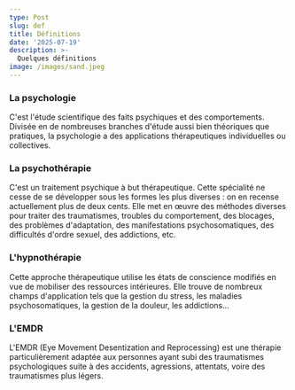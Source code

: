 ```yaml
---
type: Post
slug: def
title: Définitions
date: '2025-07-19'
description: >-
  Quelques définitions
image: /images/sand.jpeg
---
```

### La psychologie

C'est l'étude scientifique des faits psychiques et des comportements. Divisée en de nombreuses branches d'étude aussi bien théoriques que pratiques, la psychologie a des applications thérapeutiques individuelles ou collectives.

### La psychothérapie

C'est un traitement psychique à but thérapeutique. Cette spécialité ne cesse de se développer sous les formes les plus diverses : on en recense actuellement plus de deux cents. Elle met en œuvre des méthodes diverses pour traiter des traumatismes, troubles du comportement, des blocages, des problèmes d'adaptation, des manifestations psychosomatiques, des difficultés d'ordre sexuel, des addictions, etc.

<!--more-->

### L'hypnothérapie

Cette approche thérapeutique utilise les états de conscience modifiés en vue de mobiliser des ressources intérieures. Elle trouve de nombreux champs d'application tels que la gestion du stress, les maladies psychosomatiques, la gestion de la douleur, les addictions…

### L'EMDR

L'EMDR (Eye Movement Desentization and Reprocessing) est une thérapie particulièrement adaptée aux personnes ayant subi des traumatismes psychologiques suite à des accidents, agressions, attentats, voire des traumatismes plus légers.
